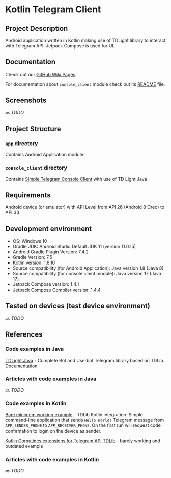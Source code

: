 # Kotlin Telegram Client

## Project Description
Android application written in Kotlin making use of TDLight library to interact with Telegram API. Jetpack Compose is used for UI.

## Documentation

Check out our [GitHub Wiki Pages](https://github.com/OTR/Kotlin-Telegram-Client/wiki)

For documentation about `console_client` module check out its [README](console_client/README.md) file.

## Screenshots

:soon: _TODO_

## Project Structure

### `app` directory

Contains Android Application module

### `console_client` directory

Contains [Simple Telegram Console Client](console_client/README.md) with use of TD Light Java

## Requirements

Android device (or emulator) with API Level from API 26 (Android 8 Oreo) to API 33

## Development environment

 * OS: Windows 10
 * Gradle JDK: Android Studio Default JDK 11 (version 11.0.15)
 * Android Gradle Plugin Version: 7.4.2
 * Gradle Version: 7.5
 * Kotlin version: 1.8.10
 * Source compatibility (for Android Application): Java version 1.8 (Java 8)
 * Source compatibility (for console client module): Java version 17 (Java 17)
 * Jetpack Compose version: 1.4.1
 * Jetpack Compose Compiler version: 1.4.4

## Tested on devices (test device environment)

:soon: _TODO_

## References

### Code examples in Java

[TDLight Java](https://github.com/tdlight-team/tdlight-java/) - Complete Bot and Userbot Telegram library based on TDLib. [Documentation](https://tdlight-team.github.io/)

### Articles with code examples in Java

:soon: _TODO_

### Code examples in Kotlin

[Bare minimum working example](https://github.com/vchernetskyi993/messengers-playground/tree/master/tg-tdlight/src/main/kotlin/com/example) - TDLib Kotlin integration. Simple command-line application that sends `Hello World!` Telegram message from `APP_SENDER_PHONE` to `APP_RECEIVER_PHONE`.
On the first run will request code confirmation to login on the device as sender.

[Kotlin Coroutines extensions for Telegram API TDLib](https://github.com/tdlibx/td-ktx) - barely working and outdated example 

### Articles with code examples in Kotlin

:soon: _TODO_
